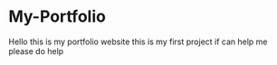 # My-Portfolio
Hello this is my portfolio website this is my first project if can help me please do help
